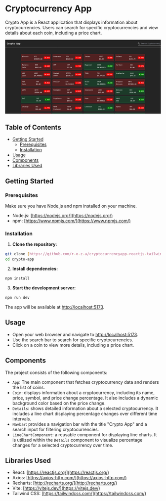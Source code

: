 # Cryptocurrency App

Crypto App is a React application that displays information about cryptocurrencies. Users can search for specific cryptocurrencies and view details about each coin, including a price chart.

<!-- <img src="./src/assets/imgs/photo_2024-11-29_19-56-48.jpg" align="center" height="350" width="600"/>
<img src="./src/assets/imgs/photo_2024-11-29_19-56-52.jpg" align="center" height="350" width="600"/>
<img src="./src/assets/imgs/photo_2024-11-29_19-56-55.jpg" align="center" height="350" width="600"/>
<img src="./src/assets/imgs/photo_2024-11-29_19-56-59.jpg" align="center" height="350" width="600"/>
<img src="./src/assets/imgs/photo_2024-11-29_19-57-02.jpg" align="center" height="350" width="600"/> -->

![screenshot](./src/assets/imgs/photo_2024-11-29_19-57-02.jpg)

## Table of Contents

- [Getting Started](#getting-started)
  - [Prerequisites](#prerequisites)
  - [Installation](#installation)
- [Usage](#usage)
- [Components](#components)
- [Libraries Used](#libraries-used)

## Getting Started

### Prerequisites

Make sure you have Node.js and npm installed on your machine.

- Node.js: [https://nodejs.org/](https://nodejs.org/)
- npm: [https://www.npmjs.com/](https://www.npmjs.com/)

### Installation

1. **Clone the repository:**

```bash
git clone [https://github.com/r-o-z-a/cryptocurrencyapp-reactjs-tailwindcss.git]
cd crypto-app
```

2. **Install dependencies:**

```bash
npm install
```

3. **Start the development server:**

```bash
npm run dev
```

The app will be available at [http://localhost:5173](http://localhost:5173).

## Usage

- Open your web browser and navigate to [http://localhost:5173](http://localhost:5173).
- Use the search bar to search for specific cryptocurrencies.
- Click on a coin to view more details, including a price chart.

## Components

The project consists of the following components:

- `App`: The main component that fetches cryptocurrency data and renders the list of coins.
- `Coin`: displays information about a cryptocurrency, including its name, price, symbol, and price change percentage. It also includes a dynamic background color based on the price change.
- `Details`: shows detailed information about a selected cryptocurrency. It includes a line chart displaying percentage changes over different time intervals.
- `Navbar`: provides a navigation bar with the title "Crypto App" and a search input for filtering cryptocurrencies.
- `LineChartComponent`: a reusable component for displaying line charts. It is utilized within the `Details` component to visualize percentage changes for a selected cryptocurrency over time.

## Libraries Used

- React: [https://reactjs.org/](https://reactjs.org/)
- Axios: [https://axios-http.com/](https://axios-http.com/)
- Recharts: [http://recharts.org/](http://recharts.org/)
- Vite: [https://vitejs.dev/](https://vitejs.dev/)
- Tailwind CSS: [https://tailwindcss.com/](https://tailwindcss.com/)
